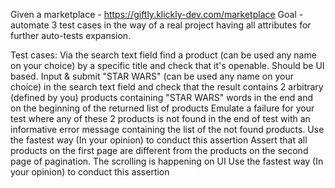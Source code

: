 Given a marketplace - https://giftly.klickly-dev.com/marketplace Goal - automate 3 test cases in the way of a real project having all attributes for further auto-tests expansion.

Test cases:
Via the search text field find a product (can be used any name on your choice) by a specific title and check that it's openable.
Should be UI based.
Input & submit "STAR WARS" (can be used any name on your choice) in the search text field and check that the result contains 2 arbitrary (defined by you) products containing "STAR WARS" words in the end and on the beginning of the returned list of products
Emulate a failure for your test where any of these 2 products is not found in the end of test with an informative error message containing the list of the not found products.
Use the fastest way (In your opinion) to conduct this assertion
Assert that all products on the first page are different from the products on the second page of pagination.
The scrolling is happening on UI
Use the fastest way (In your opinion) to conduct this assertion